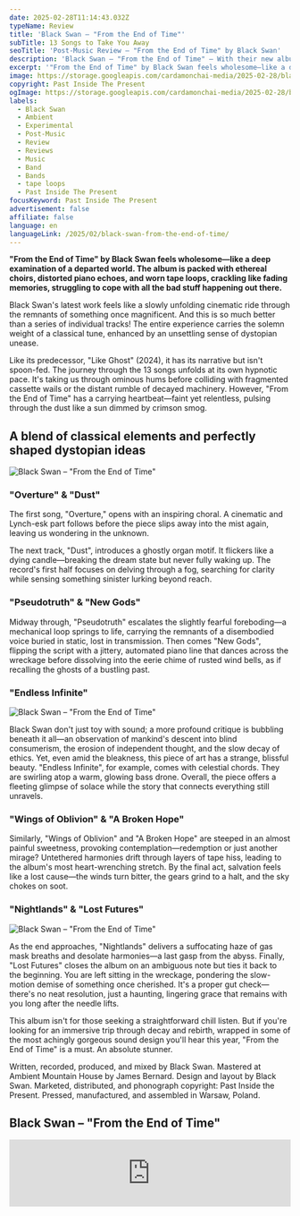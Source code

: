 ```yaml
---
date: 2025-02-28T11:14:43.032Z
typeName: Review
title: 'Black Swan – "From the End of Time"'
subTitle: 13 Songs to Take You Away
seoTitle: 'Post-Music Review – "From the End of Time" by Black Swan'
description: 'Black Swan – "From the End of Time" – With their new album, Black Swan deliver a sonorous farewell to our times as we knew them. Listen to it right here now!'
excerpt: '"From the End of Time" by Black Swan feels wholesome—like a deep examination of a departed world. The album is packed with ethereal choirs, distorted piano echoes, and worn tape loops, crackling like fading memories, struggling to cope with all the bad stuff happening out there.'
image: https://storage.googleapis.com/cardamonchai-media/2025-02-28/black-swan-from-the-end-of-time-soundsvegan-com-1-jpg-imagine-081818_635845_1024_768/640.webp
copyright: Past Inside The Present
ogImage: https://storage.googleapis.com/cardamonchai-media/2025-02-28/black-swan-from-the-end-of-time-soundsvegan-com-og-jpg-imagine-081818_51483a_1200_628/640.webp
labels:
  - Black Swan
  - Ambient
  - Experimental
  - Post-Music
  - Review
  - Reviews
  - Music
  - Band
  - Bands
  - tape loops
  - Past Inside The Present
focusKeyword: Past Inside The Present
advertisement: false
affiliate: false
language: en
languageLink: /2025/02/black-swan-from-the-end-of-time/
---
```


**"From the End of Time" by Black Swan feels wholesome—like a deep examination of a departed world. The album is packed with ethereal choirs, distorted piano echoes, and worn tape loops, crackling like fading memories, struggling to cope with all the bad stuff happening out there.**

Black Swan's latest work feels like a slowly unfolding cinematic ride through the remnants of something once magnificent. And this is so much better than a series of individual tracks! The entire experience carries the solemn weight of a classical tune, enhanced by an unsettling sense of dystopian unease.

Like its predecessor, "Like Ghost" (2024), it has its narrative but isn't spoon-fed. The journey through the 13 songs unfolds at its own hypnotic pace. It's taking us through ominous hums before colliding with fragmented cassette wails or the distant rumble of decayed machinery. However, "From the End of Time" has a carrying heartbeat—faint yet relentless, pulsing through the dust like a sun dimmed by crimson smog.

## A blend of classical elements and perfectly shaped dystopian ideas

![Black Swan – "From the End of Time"](https://storage.googleapis.com/cardamonchai-media/2025-02-28/black-swan-from-the-end-of-time-pitp-past-inside-the-present-ambient-drone-label-lp-vinyl-record-cover-orig-jpg-imagine-081818_544536_800_800/640.webp 'Black Swan – "From the End of Time"')

### "Overture" & "Dust"

The first song, "Overture," opens with an inspiring choral. A cinematic and Lynch-esk part follows before the piece slips away into the mist again, leaving us wondering in the unknown.

The next track, "Dust", introduces a ghostly organ motif. It flickers like a dying candle—breaking the dream state but never fully waking up. The record's first half focuses on delving through a fog, searching for clarity while sensing something sinister lurking beyond reach.

### "Pseudotruth" & "New Gods"

Midway through, "Pseudotruth" escalates the slightly fearful foreboding—a mechanical loop springs to life, carrying the remnants of a disembodied voice buried in static, lost in transmission. Then comes "New Gods", flipping the script with a jittery, automated piano line that dances across the wreckage before dissolving into the eerie chime of rusted wind bells, as if recalling the ghosts of a bustling past.

### "Endless Infinite"

![Black Swan – "From the End of Time"](https://storage.googleapis.com/cardamonchai-media/2025-02-28/black-swan-from-the-end-of-time-soundsvegan-com-2-jpg-imagine-580838_4c1d34_1024_768/640.webp 'Black Swan – "From the End of Time"')

Black Swan don't just toy with sound; a more profound critique is bubbling beneath it all—an observation of mankind's descent into blind consumerism, the erosion of independent thought, and the slow decay of ethics. Yet, even amid the bleakness, this piece of art has a strange, blissful beauty. "Endless Infinite", for example, comes with celestial chords. They are swirling atop a warm, glowing bass drone. Overall, the piece offers a fleeting glimpse of solace while the story that connects everything still unravels.

### "Wings of Oblivion" & "A Broken Hope"

Similarly, "Wings of Oblivion" and "A Broken Hope" are steeped in an almost painful sweetness, provoking contemplation—redemption or just another mirage? Untethered harmonies drift through layers of tape hiss, leading to the album's most heart-wrenching stretch. By the final act, salvation feels like a lost cause—the winds turn bitter, the gears grind to a halt, and the sky chokes on soot.

### "Nightlands" & "Lost Futures"

![Black Swan – "From the End of Time"](https://storage.googleapis.com/cardamonchai-media/2025-02-28/black-swan-from-the-end-of-time-soundsvegan-com-3-jpg-imagine-580838_401029_1024_768/640.webp 'Black Swan – "From the End of Time"')

As the end approaches, "Nightlands" delivers a suffocating haze of gas mask breaths and desolate harmonies—a last gasp from the abyss. Finally, "Lost Futures" closes the album on an ambiguous note but ties it back to the beginning. You are left sitting in the wreckage, pondering the slow-motion demise of something once cherished. It's a proper gut check—there's no neat resolution, just a haunting, lingering grace that remains with you long after the needle lifts.

This album isn't for those seeking a straightforward chill listen. But if you're looking for an immersive trip through decay and rebirth, wrapped in some of the most achingly gorgeous sound design you'll hear this year, "From the End of Time" is a must. An absolute stunner.

Written, recorded, produced, and mixed by Black Swan. Mastered at Ambient Mountain House by James Bernard. Design and layout by Black Swan. Marketed, distributed, and phonograph copyright: Past Inside the Present. Pressed, manufactured, and assembled in Warsaw, Poland.

## Black Swan – "From the End of Time"

<iframe
  style="border: 0; width: 100%; height: 120px;"
  src="https://bandcamp.com/EmbeddedPlayer/album=1909222385/size=large/bgcol=ffffff/linkcol=5c9b72/tracklist=false/artwork=small/transparent=true/"
  seamless
>
  <a href="https://pitp.bandcamp.com/album/from-the-end-of-time">
    From the End of Time by Black Swan
  </a>
</iframe>
